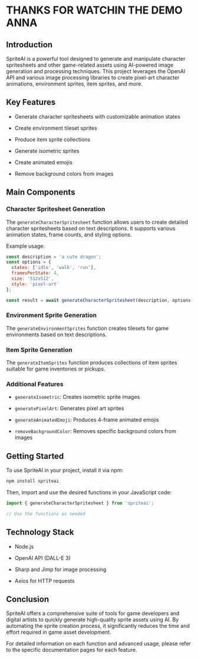 # THANKS FOR WATCHIN THE DEMO ANNA

## Introduction

SpriteAI is a powerful tool designed to generate and manipulate character spritesheets and other game-related assets using AI-powered image generation and processing techniques. This project leverages the OpenAI API and various image processing libraries to create pixel-art character animations, environment sprites, item sprites, and more.

## Key Features

* Generate character spritesheets with customizable animation states

* Create environment tileset sprites

* Produce item sprite collections

* Generate isometric sprites

* Create animated emojis

* Remove background colors from images

## Main Components

### Character Spritesheet Generation

The `generateCharacterSpritesheet` function allows users to create detailed character spritesheets based on text descriptions. It supports various animation states, frame counts, and styling options.

Example usage:

```javascript
const description = 'a cute dragon';
const options = {
  states: ['idle', 'walk', 'run'],
  framesPerState: 4,
  size: '512x512',
  style: 'pixel-art'
};

const result = await generateCharacterSpritesheet(description, options);
```

### Environment Sprite Generation

The `generateEnvironmentSprites` function creates tilesets for game environments based on text descriptions.

### Item Sprite Generation

The `generateItemSprites` function produces collections of item sprites suitable for game inventories or pickups.

### Additional Features

* `generateIsometric`: Creates isometric sprite images

* `generatePixelArt`: Generates pixel art sprites

* `generateAnimatedEmoji`: Produces 4-frame animated emojis

* `removeBackgroundColor`: Removes specific background colors from images

## Getting Started

To use SpriteAI in your project, install it via npm:

```bash
npm install spriteai
```

Then, import and use the desired functions in your JavaScript code:

```javascript
import { generateCharacterSpritesheet } from 'spriteai';

// Use the functions as needed
```

## Technology Stack

* Node.js

* OpenAI API (DALL-E 3)

* Sharp and Jimp for image processing

* Axios for HTTP requests

## Conclusion

SpriteAI offers a comprehensive suite of tools for game developers and digital artists to quickly generate high-quality sprite assets using AI. By automating the sprite creation process, it significantly reduces the time and effort required in game asset development.

For detailed information on each function and advanced usage, please refer to the specific documentation pages for each feature.
